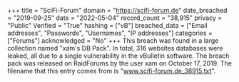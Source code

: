 +++
title = "SciFi-Forum"
domain = "https://scifi-forum.de"
date_breached = "2019-09-25"
date = "2022-05-04"
record_count = "38,915"
privacy = "Public"
Verified = "True"
hashing = ["vB"]
breached_data = ["Email addresses", "Passwords", "Usernames", "IP addresses"]
categories = ["Forums"]
acknowledged = "No"
+++
This breach was found in a large collection named "xam's DB Pack". In total, 316 websites databases were leaked, all due to a single vulnerability in the vBulletin software. The breach pack was released on RaidForums by the user xam on October 17, 2019. The filename that this entry comes from is "www.scifi-forum.de_38915.txt".
